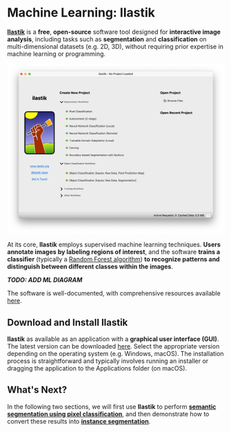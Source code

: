 # Machine Learning: Ilastik

[**Ilastik**](https://www.ilastik.org) is a **free**, **open-source** software tool designed for **interactive image analysis**, including tasks such as **segmentation** and **classification** on multi-dimensional datasets (e.g. 2D, 3D), without requiring prior expertise in machine learning or programming.

<div align="center">
    <img class="custom-image" src="../../../_static/images/ilastik_startup.png" alt="Ilastik Logo" width="700">
</div>

At its core, **Ilastik** employs supervised machine learning techniques. **Users annotate images by labeling regions of interest**, and the software **trains a classifier** (typically a [Random Forest algorithm](https://en.wikipedia.org/wiki/Random_forest)) **to recognize patterns and distinguish between different classes within the images**.

***TODO: ADD ML DIAGRAM***

The software is well-documented, with comprehensive resources available [here](https://www.ilastik.org/documentation/).

## Download and Install Ilastik

**Ilastik** as available as an application with a **graphical user interface (GUI)**. The latest version can be downloaded [here](https://www.ilastik.org/download). Select the appropriate version depending on the operating system (e.g. Windows, macOS). The installation process is straightforward and typically involves running an installer or dragging the application to the Applications folder (on macOS).

## What's Next?

In the following two sections, we will first use **Ilastik** to perform [**semantic segmentation using pixel classification**](./pixel_classification_with_ilastik.md), and then demonstrate how to convert these results into [**instance segmentation**](./from_ilastik_masks_to_labels.ipynb).
